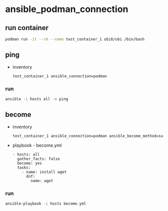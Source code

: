 # ansible_podman_connection

## run container

```sh
podman run -it --rm --name test_container_1 ubi8/ubi /bin/bash
```

## ping

- inventory

    ```
    test_container_1 ansible_connection=podman
    ```

### run

```sh
ansible -i hosts all -m ping 
```

## become

- inventory

    ```
    test_container_1 ansible_connection=podman ansible_become_method=su
    ```

- playbook - become.yml

    ```
    - hosts: all
      gather_facts: false
      become: yes
      tasks:
        - name: install wget
          dnf:
            name: wget
    ```

### run

```sh
ansible-playbook -i hosts become.yml
```

